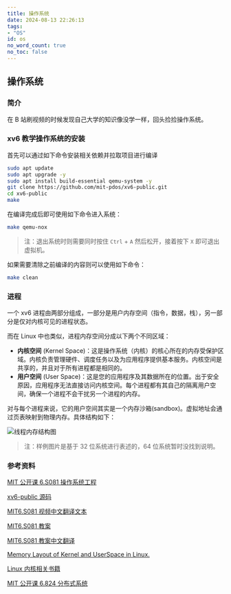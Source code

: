 ```yaml
---
title: 操作系统
date: 2024-08-13 22:26:13
tags:
- "OS"
id: os
no_word_count: true
no_toc: false
---
```


## 操作系统

### 简介

在 B 站刷视频的时候发现自己大学的知识像没学一样，回头捡捡操作系统。

### xv6 教学操作系统的安装

首先可以通过如下命令安装相关依赖并拉取项目进行编译

```bash
sudo apt update
sudo apt upgrade -y 
sudo apt install build-essential qemu-system -y
git clone https://github.com/mit-pdos/xv6-public.git
cd xv6-public
make
```

在编译完成后即可使用如下命令进入系统：

```bash
make qemu-nox
```

> 注：退出系统时则需要同时按住 `Ctrl` + `A` 然后松开，接着按下 `X` 即可退出虚拟机。

如果需要清除之前编译的内容则可以使用如下命令：

```bash
make clean
```

### 进程

一个 xv6 进程由两部分组成，一部分是用户内存空间（指令，数据，栈），另一部分是仅对内核可见的进程状态。

而在 Linux 中也类似，进程内存空间分成以下两个不同区域：

- **内核空间** (Kernel Space)：这是操作系统（内核）的核心所在的内存受保护区域。内核负责管理硬件、调度任务以及为应用程序提供基本服务。内核空间是共享的，并且对于所有进程都是相同的。
- **用户空间** (User Space)：这是您的应用程序及其数据所在的位置。出于安全原因，应用程序无法直接访问内核空间。每个进程都有其自己的隔离用户空间，确保一个进程不会干扰另一个进程的内存。

对与每个进程来说，它的用户空间其实是一个内存沙箱(sandbox)。虚拟地址会通过页表映射到物理内存。具体结构如下：

![线程内存结构图](https://lh3.googleusercontent.com/blogger_img_proxy/AEn0k_uxAF8seBbcHjy8T7ad5LwIrXqTJ99neYe1aIlbOU7JeXF-X9sUjqAtj51clYsR_csGZwVVt0bpdYXFdF-wV-XmHLN8sy_yzB0dWm6x_V9e3RaXITrNbuCCFA_HH3vd8MliqqtmfPzmh7Xd_qpqCQ=s0-d)

> 注：样例图片是基于 32 位系统进行表述的，64 位系统暂时没找到说明。

### 参考资料

[MIT 公开课 6.S081 操作系统工程](https://www.bilibili.com/video/BV19k4y1C7kA/?spm_id_from=333.788.recommend_more_video.0&vd_source=519553681f7d25c891ac4cfdc33d4884)

[xv6-public 源码](https://github.com/mit-pdos/xv6-public)

[MIT6.S081 视频中文翻译文本](https://mit-public-courses-cn-translatio.gitbook.io/mit6-s081)

[MIT6.S081 教案](https://pdos.csail.mit.edu/6.828/2020/xv6/book-riscv-rev1.pdf)

[MIT6.S081 教案中文翻译](https://github.com/zhenyu-zang/xv6-riscv-book-Chinese)

[Memory Layout of Kernel and UserSpace in Linux.](https://learnlinuxconcepts.blogspot.com/2014/03/memory-layout-of-userspace-c-program.html)

[Linux 内核相关书籍](https://www.kernel.org/doc)

[MIT 公开课 6.824 分布式系统](https://www.bilibili.com/video/BV1R7411t71W)
